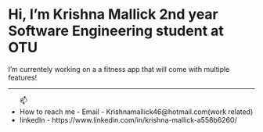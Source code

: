 <h1>Hi, I’m Krishna Mallick 2nd year Software Engineering student at OTU </h1>
I’m currentely working on a a fitness app that will come with multiple features!
<hr>

<ul>📫 
<li>How to reach me - Email - Krishnamallick46@hotmail.com(work related) </li> 
<li> linkedIn - https://www.linkedin.com/in/krishna-mallick-a558b6260/ </li>
</ul>

<!---
KrishnaKMA/KrishnaKMA is a ✨ special ✨ repository because its `README.md` (this file) appears on your GitHub profile.
You can click the Preview link to take a look at your changes.
--->
